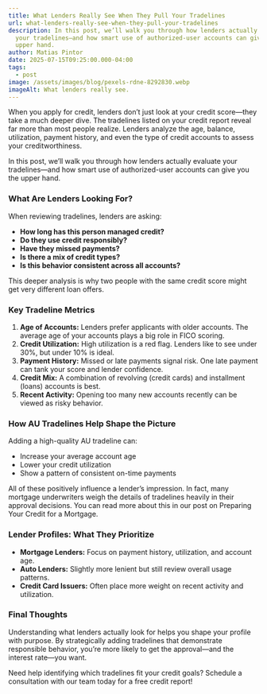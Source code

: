 ```yaml
---
title: What Lenders Really See When They Pull Your Tradelines
url: what-lenders-really-see-when-they-pull-your-tradelines
description: In this post, we’ll walk you through how lenders actually evaluate
  your tradelines—and how smart use of authorized-user accounts can give you the
  upper hand.
author: Matias Pintor
date: 2025-07-15T09:25:00.000-04:00
tags:
  - post
image: /assets/images/blog/pexels-rdne-8292830.webp
imageAlt: What lenders really see.
---
```

When you apply for credit, lenders don’t just look at your credit score—they take a much deeper dive. The tradelines listed on your credit report reveal far more than most people realize. Lenders analyze the age, balance, utilization, payment history, and even the type of credit accounts to assess your creditworthiness.

In this post, we’ll walk you through how lenders actually evaluate your tradelines—and how smart use of authorized-user accounts can give you the upper hand.

### **What Are Lenders Looking For?**

When reviewing tradelines, lenders are asking:

* **How long has this person managed credit?**
* **Do they use credit responsibly?**
* **Have they missed payments?**
* **Is there a mix of credit types?**
* **Is this behavior consistent across all accounts?**

This deeper analysis is why two people with the same credit score might get very different loan offers.

### **Key Tradeline Metrics**

1. **Age of Accounts:** Lenders prefer applicants with older accounts. The average age of your accounts plays a big role in FICO scoring.
2. **Credit Utilization:** High utilization is a red flag. Lenders like to see under 30%, but under 10% is ideal.
3. **Payment History:** Missed or late payments signal risk. One late payment can tank your score and lender confidence.
4. **Credit Mix:** A combination of revolving (credit cards) and installment (loans) accounts is best.
5. **Recent Activity:** Opening too many new accounts recently can be viewed as risky behavior.

### **How AU Tradelines Help Shape the Picture**

Adding a high-quality AU tradeline can:

* Increase your average account age
* Lower your credit utilization
* Show a pattern of consistent on-time payments

All of these positively influence a lender’s impression. In fact, many mortgage underwriters weigh the details of tradelines heavily in their approval decisions. You can read more about this in our post on Preparing Your Credit for a Mortgage.

### **Lender Profiles: What They Prioritize**

* **Mortgage Lenders:** Focus on payment history, utilization, and account age.
* **Auto Lenders:** Slightly more lenient but still review overall usage patterns.
* **Credit Card Issuers:** Often place more weight on recent activity and utilization.

### **Final Thoughts**

Understanding what lenders actually look for helps you shape your profile with purpose. By strategically adding tradelines that demonstrate responsible behavior, you’re more likely to get the approval—and the interest rate—you want.

Need help identifying which tradelines fit your credit goals? Schedule a consultation with our team today for a free credit report!
